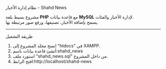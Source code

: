  نظام إدارة الأخبار - Shahd News 

مشروع بسيط بلغة **PHP** مع قاعدة بيانات **MySQL** لإدارة الأخبار والفئات.  
يسمح بإضافة الأخبار، تصنيفها، ورفع صور مرتبطة بها.

---

 طريقة التشغيل
1. انسخ مجلد المشروع إلى "htdocs" في XAMPP.
2. أنشئ قاعدة بيانات باسم:shahd_news
3. استورد ملف "shahd_news.sql" من داخل المشروع.
4. افتح الرابط:http://localhost/shahd-news
